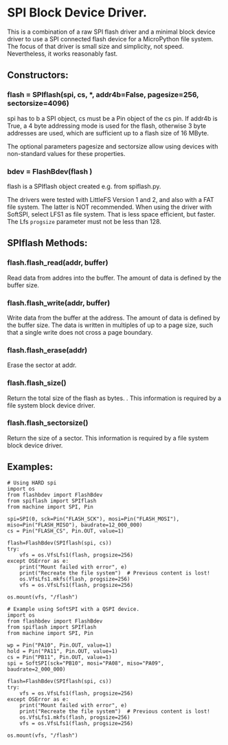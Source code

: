 # SPI Block Device Driver.

This is a combination of a raw SPI flash driver and a 
minimal block device driver to use a SPI connected flash
device for a MicroPython file system. The focus of that driver is
small size and simplicity, not speed. Nevertheless, it works reasonably
fast.

## Constructors:

### flash = SPIflash(spi, cs, *, addr4b=False, pagesize=256, sectorsize=4096)

spi has to b a SPI object, cs must be a Pin object of the cs pin. If
addr4b is True, a 4 byte addressing mode is used for the flash, otherwise
3 byte addresses are used, which are sufficient up to a flash size of
16 MByte. 

The optional parameters pagesize and sectorsize allow using devices with
non-standard values for these properties.

### bdev = FlashBdev(flash )

flash is a SPIflash object created e.g. from spiflash.py.

The drivers were tested with LittleFS Version 1 and 2, and also with a FAT
file system. The latter is NOT recommended. When using the driver with
SoftSPI, select LFS1 as file system. That is less space efficient, but faster.
The Lfs `progsize` parameter must not be less than 128.

##  SPIflash Methods:

### flash.flash_read(addr, buffer)

Read data from addres into the buffer. The amount of data is defined by the buffer
size.

### flash.flash_write(addr, buffer)

Write data from the buffer at the address. The amount of data is defined by the buffer
size. The data is written in multiples of up to a page size, such that a single
write does not cross a page boundary.

### flash.flash_erase(addr)

Erase the sector at addr.


### flash.flash_size()

Return the total size of the flash as bytes. . This information is required by a file
system block device driver.

### flash.flash_sectorsize()

Return the size of a sector. This information is required by a file system block device driver.


## Examples:

```
# Using HARD spi
import os
from flashbdev import FlashBdev
from spiflash import SPIflash
from machine import SPI, Pin

spi=SPI(0, sck=Pin("FLASH_SCK"), mosi=Pin("FLASH_MOSI"), miso=Pin("FLASH_MISO"), baudrate=12_000_000)
cs = Pin("FLASH_CS", Pin.OUT, value=1)

flash=FlashBdev(SPIflash(spi, cs))
try:
    vfs = os.VfsLfs1(flash, progsize=256)
except OSError as e:
    print("Mount failed with error", e)
    print("Recreate the file system")  # Previous content is lost!
    os.VfsLfs1.mkfs(flash, progsize=256)
    vfs = os.VfsLfs1(flash, progsize=256)

os.mount(vfs, "/flash")
```

```
# Example using SoftSPI with a QSPI device.
import os
from flashbdev import FlashBdev
from spiflash import SPIflash
from machine import SPI, Pin

wp = Pin("PA10", Pin.OUT, value=1)
hold = Pin("PA11", Pin.OUT, value=1)
cs = Pin("PB11", Pin.OUT, value=1)
spi = SoftSPI(sck="PB10", mosi="PA08", miso="PA09", baudrate=2_000_000)

flash=FlashBdev(SPIflash(spi, cs))
try:
    vfs = os.VfsLfs1(flash, progsize=256)
except OSError as e:
    print("Mount failed with error", e)
    print("Recreate the file system")  # Previous content is lost!
    os.VfsLfs1.mkfs(flash, progsize=256)
    vfs = os.VfsLfs1(flash, progsize=256)

os.mount(vfs, "/flash")
```